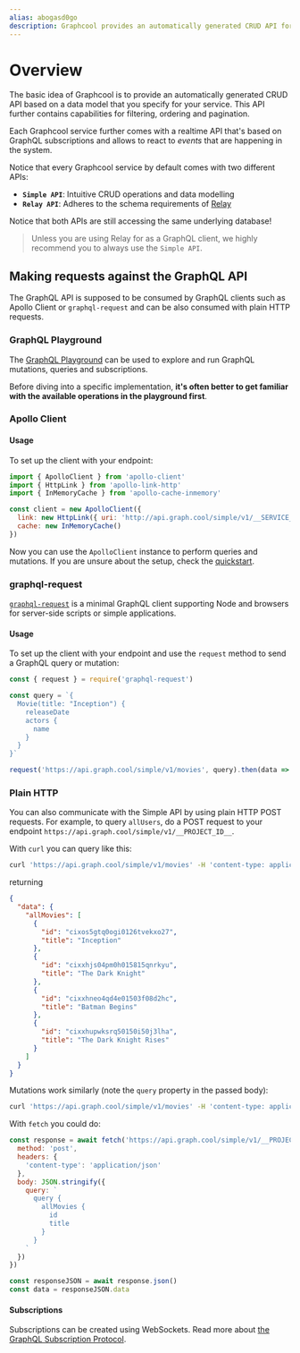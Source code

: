 ```yaml
---
alias: abogasd0go
description: Graphcool provides an automatically generated CRUD API for your data model. It also offers a realtime API using GraphQL subscriptions and a dedicated API for file management.
---
```


# Overview

The basic idea of Graphcool is to provide an automatically generated CRUD API based on a data model that you specify for your service. This API further contains capabilities for filtering, ordering and pagination.

Each Graphcool service further comes with a realtime API that's based on GraphQL subscriptions and allows to react to _events_ that are happening in the system.

Notice that every Graphcool service by default comes with two different APIs:

- **`Simple API`**: Intuitive CRUD operations and data modelling
- **`Relay API`**: Adheres to the schema requirements of [Relay](https://facebook.github.io/relay/)

Notice that both APIs are still accessing the same underlying database!

> Unless you are using Relay for as a GraphQL client, we highly recommend you to always use the `Simple API`.

## Making requests against the GraphQL API

The GraphQL API is supposed to be consumed by GraphQL clients such as Apollo Client or `graphql-request` and can be also consumed with plain HTTP requests.

### GraphQL Playground

The [GraphQL Playground](https://github.com/graphcool/graphql-playground) can be used to explore and run GraphQL mutations, queries and subscriptions.

Before diving into a specific implementation, **it's often better to get familiar with the available operations in the playground first**.

### Apollo Client

#### Usage

To set up the client with your endpoint:

```javascript
import { ApolloClient } from 'apollo-client'
import { HttpLink } from 'apollo-link-http'
import { InMemoryCache } from 'apollo-cache-inmemory'

const client = new ApolloClient({
  link: new HttpLink({ uri: 'http://api.graph.cool/simple/v1/__SERVICE_ID__' }),
  cache: new InMemoryCache()
})
```

Now you can use the `ApolloClient` instance to perform queries and mutations. If you are unsure about the setup, check the [quickstart](https://www.graph.cool/docs/quickstart/).

### graphql-request

[`graphql-request`](https://github.com/graphcool/graphql-request) is a minimal GraphQL client supporting Node and browsers for server-side scripts or simple applications.

#### Usage

To set up the client with your endpoint and use the `request` method to send a GraphQL query or mutation:

```javascript
const { request } = require('graphql-request')

const query = `{
  Movie(title: "Inception") {
    releaseDate
    actors {
      name
    }
  }
}`

request('https://api.graph.cool/simple/v1/movies', query).then(data => console.log(data))
```

### Plain HTTP

You can also communicate with the Simple API by using plain HTTP POST requests. For example, to query `allUsers`, do a POST request to your endpoint `https://api.graph.cool/simple/v1/__PROJECT_ID__`.

With `curl` you can query like this:

```bash
curl 'https://api.graph.cool/simple/v1/movies' -H 'content-type: application/json' --data-binary '{"query":"query {allMovies {id title}}"}' --compressed
```

returning

```json
{
  "data": {
    "allMovies": [
      {
        "id": "cixos5gtq0ogi0126tvekxo27",
        "title": "Inception"
      },
      {
        "id": "cixxhjs04pm0h015815qnrkyu",
        "title": "The Dark Knight"
      },
      {
        "id": "cixxhneo4qd4e01503f08d2hc",
        "title": "Batman Begins"
      },
      {
        "id": "cixxhupwksrq50150i50j3lha",
        "title": "The Dark Knight Rises"
      }
    ]
  }
}
```

Mutations work similarly (note the `query` property in the passed body):

```bash
curl 'https://api.graph.cool/simple/v1/movies' -H 'content-type: application/json' --data-binary '{"query":"mutation {createMovie(releaseDate: \"2016-11-18\" title: \"Moonlight\") {id}}"}' --compressed
```

With `fetch` you could do:

```javascript
const response = await fetch('https://api.graph.cool/simple/v1/__PROJECT_ID__', {
  method: 'post',
  headers: {
    'content-type': 'application/json'
  },
  body: JSON.stringify({
    query: `
      query {
        allMovies {
          id
          title
        }
      }
    `
  })
})

const responseJSON = await response.json()
const data = responseJSON.data
```

#### Subscriptions

Subscriptions can be created using WebSockets. Read more about [the GraphQL Subscription Protocol](!alias-duj3oonog5).